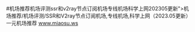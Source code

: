 #机场推荐机场评测ssr和v2ray节点订阅机场专线机场科学上网202305更新">机场推荐/机场评测/SSR和V2ray节点订阅机场,专线机场,科学上网（2023.05更新）
一元机场推荐 www.miaosu.ws
